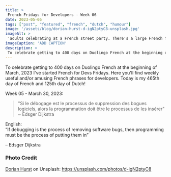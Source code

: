 ```yaml
---
title: >
 French Fridays for Developers - Week 06
date: 2023-05-05
tags: ["post", "featured", "french", "dutch", "humour"]
image: '/assets/blog/dorian-hurst-d-igN2ptyC8-unsplash.jpg'
imageAlt: >
 'adults celebrating at a French street party. There's a large French flag waving in a breeze and confetti thrown up and falling down in the air'
imageCaption: 'ADD CAPTION'
description: >
 To celebrate getting to 400 days on Duolingo French at the beginning of March, 2023 I've started French for Devs Fridays. Here you'll find  useful and/or amusing French phrases for developers. ~ Si le débogage est le processus de suppression des bogues logiciels, alors la programmation doit être le processus de les insérer ~ Read the full post for the translation, and a cute cat photo.
---
```


To celebrate getting to 400 days on Duolingo French at the beginning of March, 2023 I've started French for Devs Fridays. Here you'll find weekly useful and/or amusing French phrases for developers. 
Today is my 465th day of French and 125th day of Dutch!

Week 05 - March 30, 2023:

>"Si le débogage est le processus de suppression des bogues logiciels, alors la programmation doit être le processus de les insérer"
>~ Edsger Dijkstra

English:  
“If debugging is the process of removing software bugs, then programming must be the process of putting them in”

– Edsger Dijkstra

### Photo Credit

[Dorian Hurst](https://unsplash.com/@soyd) on Unsplash: https://unsplash.com/photos/d-igN2ptyC8